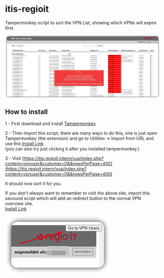 # itis-regioit
Tampermonkey script to sort the VPN List, showing which VPNs will expire first.

![image](Features.png)



## How to install
1 - First download and install [Tampermonkey](https://www.tampermonkey.net/)

2 - Then import this script, there are many ways to do this, one is just open Tampermonkey (the extension) and go to Utilities -> Import from URL and use this [Install Link](https://github.com/Zuescho/itis-regioit/raw/main/Sort%20VPN%20Users%20by%20Certificate%20Expiry.user.js)  
(you can also try just clicking it after you installed tampermonkey.)

3 - Visit [https://itis.regioit.intern/vua/index.php?content=vpnuser&customer=0&&rowsPerPage=400](https://itis.regioit.intern/vua/index.php?content=vpnuser&customer=0&&rowsPerPage=400)  

It should now sort it for you.  

If you don't always want to remember to visit the above site, import this secound script which will add an redirect button to the normal VPN overview site.  
[Install Link](https://github.com/Zuescho/itis-regioit/raw/main/Redirect%20Button%20for%20ITIS.user.js)  

![image](redirect.png)